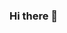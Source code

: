 ### Hi there 👋

<!--
**rohitshakya/rohitshakya** is a ✨ _special_ ✨ repository because its `README.md` (this file) appears on your GitHub profile
## Hello!! <img src="https://raw.githubusercontent.com/Niteshrocks/Niteshrocks/master/gifs/HI.gif" width="30px"></h2>

<a href="https://www.linkedin.com/in/nitesh-yadav-94489b142/">
  <img align="left" alt="Nitesh_LinkedIn" width="22px" src="https://cdn.jsdelivr.net/npm/simple-icons@v3/icons/linkedin.svg" />
</a>
<a href="https://www.instagram.com/niteshyadav585/	">
  <img align="left" alt="Nitesh_Instagram" width="22px" src="https://cdn.jsdelivr.net/npm/simple-icons@v3/icons/instagram.svg" />
</a>
<a href="https://www.facebook.com/profile.php?id=100006620624488">
  <img align="left" alt="Nitesh_Facebook" width="22px" src="https://cdn.jsdelivr.net/npm/simple-icons@v3/icons/facebook.svg" />
</a>
<a href="https://www.hackerrank.com/niteshyadav585">
  <img align="left" alt="Nitesh_Hackerrank" width="22px" src="https://cdn.jsdelivr.net/npm/simple-icons@v3/icons/hackerrank.svg" />
</a>

<br />

### Glad to see you here! 🤩 &nbsp; ![](https://visitor-badge.glitch.me/badge?page_id=Niteshrocks.Niteshrocks)

I'm a final year Post Grad student pursuing MSc. Computer Science 🎓 from Department of Computer Science, University of Delhi 🏛. I am a passionate software developer :star2: and love to explore :eyes: the latest technologies. Always eager to participate in competitions :trophy: especially of Machine learning :fire:. I always try to share my knowledge with others :blush: :open_hands: .
<br />

### Talking about Personal Stuffs:

- 🔭 I’m currently working on ...
- 🌱 I’m currently learning ...
- 👯 I’m looking to collaborate on ...
- 🤔 I’m looking for help with ...
- 💬 Ask me about ...
- 📫 How to reach me: ...
- 😄 Pronouns: ...
- ⚡ Fun fact: ...

- 🛠  I’m currently working on flask, python, machine learning.
- 👨🏻‍💻 I’m currently learning Full Stack Development.
- :sunglasses: I am self-taught Machine learning engineer.
#
![Nitesh's github stats](https://github-readme-stats.vercel.app/api?username=Niteshrocks&show_icons=true&title_color=fff&icon_color=79ff97&text_color=9f9f9f&bg_color=151515)

#
<div align="center">

### Explore my repositories to know more about me

</div>


